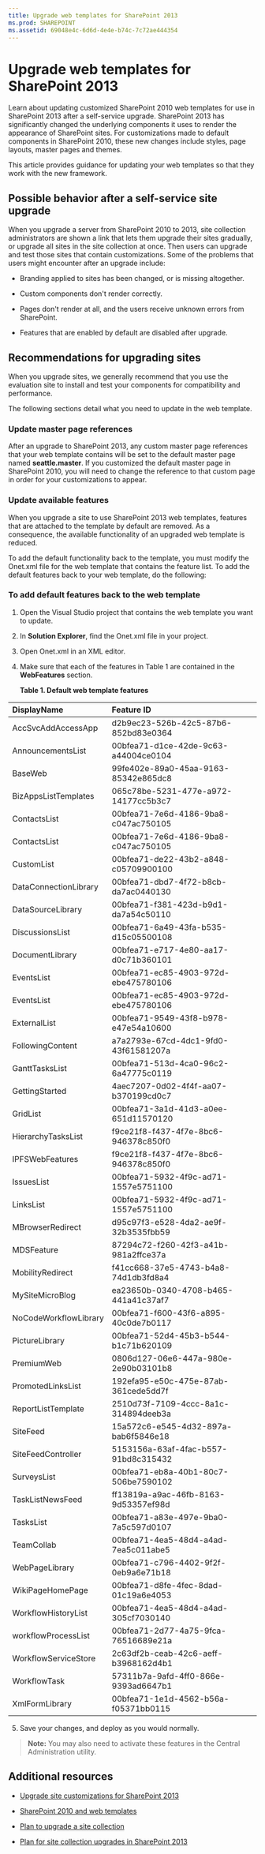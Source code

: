 ```yaml
---
title: Upgrade web templates for SharePoint 2013
ms.prod: SHAREPOINT
ms.assetid: 69048e4c-6d6d-4e4e-b74c-7c72ae444354
---
```



# Upgrade web templates for SharePoint 2013
Learn about updating customized SharePoint 2010 web templates for use in SharePoint 2013 after a self-service upgrade.
SharePoint 2013 has significantly changed the underlying components it uses to render the appearance of SharePoint sites. For customizations made to default components in SharePoint 2010, these new changes include styles, page layouts, master pages and themes.
  
    
    

This article provides guidance for updating your web templates so that they work with the new framework.
## Possible behavior after a self-service site upgrade

When you upgrade a server from SharePoint 2010 to 2013, site collection administrators are shown a link that lets them upgrade their sites gradually, or upgrade all sites in the site collection at once. Then users can upgrade and test those sites that contain customizations. Some of the problems that users might encounter after an upgrade include:
  
    
    

- Branding applied to sites has been changed, or is missing altogether.
    
  
- Custom components don't render correctly.
    
  
- Pages don't render at all, and the users receive unknown errors from SharePoint.
    
  
- Features that are enabled by default are disabled after upgrade.
    
  

## Recommendations for upgrading sites

When you upgrade sites, we generally recommend that you use the evaluation site to install and test your components for compatibility and performance.
  
    
    
The following sections detail what you need to update in the web template.
  
    
    

### Update master page references

After an upgrade to SharePoint 2013, any custom master page references that your web template contains will be set to the default master page named **seattle.master**. If you customized the default master page in SharePoint 2010, you will need to change the reference to that custom page in order for your customizations to appear.
  
    
    

### Update available features

When you upgrade a site to use SharePoint 2013 web templates, features that are attached to the template by default are removed. As a consequence, the available functionality of an upgraded web template is reduced.
  
    
    
To add the default functionality back to the template, you must modify the Onet.xml file for the web template that contains the feature list. To add the default features back to your web template, do the following:
  
    
    

### To add default features back to the web template


1. Open the Visual Studio project that contains the web template you want to update.
    
  
2. In **Solution Explorer**, find the Onet.xml file in your project.
    
  
3. Open Onet.xml in an XML editor.
    
  
4. Make sure that each of the features in Table 1 are contained in the **WebFeatures** section.
    
   **Table 1. Default web template features**


|**DisplayName**|**Feature ID**|
|:-----|:-----|
|AccSvcAddAccessApp  <br/> |d2b9ec23-526b-42c5-87b6-852bd83e0364  <br/> |
|AnnouncementsList  <br/> |00bfea71-d1ce-42de-9c63-a44004ce0104  <br/> |
|BaseWeb  <br/> |99fe402e-89a0-45aa-9163-85342e865dc8  <br/> |
|BizAppsListTemplates  <br/> |065c78be-5231-477e-a972-14177cc5b3c7  <br/> |
|ContactsList  <br/> |00bfea71-7e6d-4186-9ba8-c047ac750105  <br/> |
|ContactsList  <br/> |00bfea71-7e6d-4186-9ba8-c047ac750105  <br/> |
|CustomList  <br/> |00bfea71-de22-43b2-a848-c05709900100  <br/> |
|DataConnectionLibrary  <br/> |00bfea71-dbd7-4f72-b8cb-da7ac0440130  <br/> |
|DataSourceLibrary  <br/> |00bfea71-f381-423d-b9d1-da7a54c50110  <br/> |
|DiscussionsList  <br/> |00bfea71-6a49-43fa-b535-d15c05500108  <br/> |
|DocumentLibrary  <br/> |00bfea71-e717-4e80-aa17-d0c71b360101  <br/> |
|EventsList  <br/> |00bfea71-ec85-4903-972d-ebe475780106  <br/> |
|EventsList  <br/> |00bfea71-ec85-4903-972d-ebe475780106  <br/> |
|ExternalList  <br/> |00bfea71-9549-43f8-b978-e47e54a10600  <br/> |
|FollowingContent  <br/> |a7a2793e-67cd-4dc1-9fd0-43f61581207a  <br/> |
|GanttTasksList  <br/> |00bfea71-513d-4ca0-96c2-6a47775c0119  <br/> |
|GettingStarted  <br/> |4aec7207-0d02-4f4f-aa07-b370199cd0c7  <br/> |
|GridList  <br/> |00bfea71-3a1d-41d3-a0ee-651d11570120  <br/> |
|HierarchyTasksList  <br/> |f9ce21f8-f437-4f7e-8bc6-946378c850f0  <br/> |
|IPFSWebFeatures  <br/> |f9ce21f8-f437-4f7e-8bc6-946378c850f0  <br/> |
|IssuesList  <br/> |00bfea71-5932-4f9c-ad71-1557e5751100  <br/> |
|LinksList  <br/> |00bfea71-5932-4f9c-ad71-1557e5751100  <br/> |
|MBrowserRedirect  <br/> |d95c97f3-e528-4da2-ae9f-32b3535fbb59  <br/> |
|MDSFeature  <br/> |87294c72-f260-42f3-a41b-981a2ffce37a  <br/> |
|MobilityRedirect  <br/> |f41cc668-37e5-4743-b4a8-74d1db3fd8a4  <br/> |
|MySiteMicroBlog  <br/> |ea23650b-0340-4708-b465-441a41c37af7  <br/> |
|NoCodeWorkflowLibrary  <br/> |00bfea71-f600-43f6-a895-40c0de7b0117  <br/> |
|PictureLibrary  <br/> |00bfea71-52d4-45b3-b544-b1c71b620109  <br/> |
|PremiumWeb  <br/> |0806d127-06e6-447a-980e-2e90b03101b8  <br/> |
|PromotedLinksList  <br/> |192efa95-e50c-475e-87ab-361cede5dd7f  <br/> |
|ReportListTemplate  <br/> |2510d73f-7109-4ccc-8a1c-314894deeb3a  <br/> |
|SiteFeed  <br/> |15a572c6-e545-4d32-897a-bab6f5846e18  <br/> |
|SiteFeedController  <br/> |5153156a-63af-4fac-b557-91bd8c315432  <br/> |
|SurveysList  <br/> |00bfea71-eb8a-40b1-80c7-506be7590102  <br/> |
|TaskListNewsFeed  <br/> |ff13819a-a9ac-46fb-8163-9d53357ef98d  <br/> |
|TasksList  <br/> |00bfea71-a83e-497e-9ba0-7a5c597d0107  <br/> |
|TeamCollab  <br/> |00bfea71-4ea5-48d4-a4ad-7ea5c011abe5  <br/> |
|WebPageLibrary  <br/> |00bfea71-c796-4402-9f2f-0eb9a6e71b18  <br/> |
|WikiPageHomePage  <br/> |00bfea71-d8fe-4fec-8dad-01c19a6e4053  <br/> |
|WorkflowHistoryList  <br/> |00bfea71-4ea5-48d4-a4ad-305cf7030140  <br/> |
|workflowProcessList  <br/> |00bfea71-2d77-4a75-9fca-76516689e21a  <br/> |
|WorkflowServiceStore  <br/> |2c63df2b-ceab-42c6-aeff-b3968162d4b1  <br/> |
|WorkflowTask  <br/> |57311b7a-9afd-4ff0-866e-9393ad6647b1  <br/> |
|XmlFormLibrary  <br/> |00bfea71-1e1d-4562-b56a-f05371bb0115  <br/> |
   
5. Save your changes, and deploy as you would normally.
    
  

> **Note:**
> You may also need to activate these features in the Central Administration utility. 
  
    
    


## Additional resources
<a name="bk_addresources"> </a>


-  [Upgrade site customizations for SharePoint 2013](upgrade-site-customizations-for-sharepoint.md)
    
  
-  [SharePoint 2010 and web templates](http://blogs.msdn.com/b/vesku/archive/2010/10/14/sharepoint-2010-and-web-templates.aspx)
    
  
-  [Plan to upgrade a site collection](https://technet.microsoft.com/en-us/library/ff191199.aspx)
    
  
-  [Plan for site collection upgrades in SharePoint 2013](http://technet.microsoft.com/en-us/library/ff191199.aspx)
    
  

  
    
    

